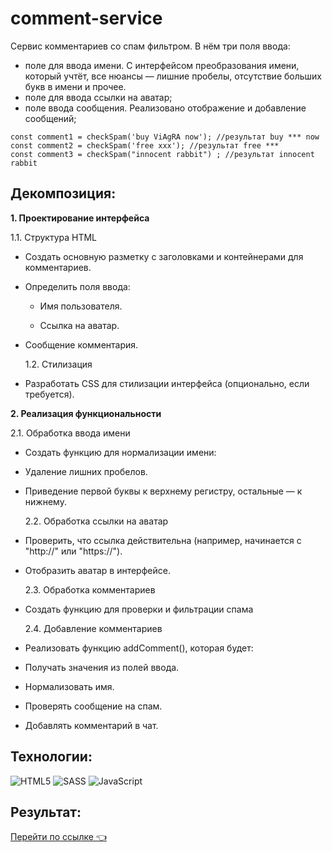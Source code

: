 # comment-service

Сервис комментариев со спам фильтром.
В нём три поля ввода:

- поле для ввода имени. С интерфейсом преобразования имени, который учтёт, все нюансы — лишние пробелы, отсутствие больших букв в имени и прочее.
- поле для ввода ссылки на аватар;
- поле ввода сообщения. Реализовано отображение и добавление сообщений;

```
const comment1 = checkSpam('buy ViAgRA now'); //результат buy *** now
const comment2 = checkSpam('free xxx'); //результат free ***
const comment3 = checkSpam("innocent rabbit") ; //результат innocent rabbit
```

## Декомпозиция:

**1. Проектирование интерфейса**

1.1. Структура HTML

- Создать основную разметку с заголовками и контейнерами для комментариев.

- Определить поля ввода:

  - Имя пользователя.

  - Ссылка на аватар.

- Сообщение комментария.

  1.2. Стилизация

- Разработать CSS для стилизации интерфейса (опционально, если требуется).

**2. Реализация функциональности**

2.1. Обработка ввода имени

- Создать функцию для нормализации имени:

- Удаление лишних пробелов.

- Приведение первой буквы к верхнему регистру, остальные — к нижнему.

  2.2. Обработка ссылки на аватар

- Проверить, что ссылка действительна (например, начинается с "http://" или "https://").

- Отобразить аватар в интерфейсе.

  2.3. Обработка комментариев

- Создать функцию для проверки и фильтрации спама

  2.4. Добавление комментариев

- Реализовать функцию addComment(), которая будет:

- Получать значения из полей ввода.

- Нормализовать имя.

- Проверять сообщение на спам.

- Добавлять комментарий в чат.

## Технологии:

![HTML5](https://img.shields.io/badge/html5-%23E34F26.svg?style=for-the-badge&logo=html5&logoColor=white)
![SASS](https://img.shields.io/badge/SASS-hotpink.svg?style=for-the-badge&logo=SASS&logoColor=white)
![JavaScript](https://img.shields.io/badge/javascript-%23323330.svg?style=for-the-badge&logo=javascript&logoColor=%23F7DF1E)

## Результат:

[Перейти по ссылке 👈 ](https://xeni-ya.github.io/comment-service/)
